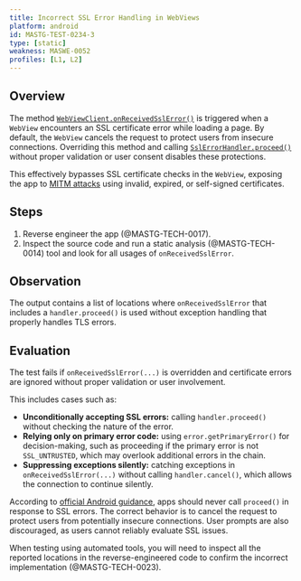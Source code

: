 ```yaml
---
title: Incorrect SSL Error Handling in WebViews
platform: android
id: MASTG-TEST-0234-3
type: [static]
weakness: MASWE-0052
profiles: [L1, L2]
---
```


## Overview

The method [`WebViewClient.onReceivedSslError()`](https://developer.android.com/reference/android/webkit/WebViewClient#onReceivedSslError%28android.webkit.WebView,%20android.webkit.SslErrorHandler,%20android.net.http.SslError%29) is triggered when a `WebView` encounters an SSL certificate error while loading a page. By default, the `WebView` cancels the request to protect users from insecure connections. Overriding this method and calling [`SslErrorHandler.proceed()`](https://developer.android.com/reference/android/webkit/SslErrorHandler#proceed%28%29) without proper validation or user consent disables these protections.

This effectively bypasses SSL certificate checks in the `WebView`, exposing the app to [MITM attacks](../../../Document/0x04f-Testing-Network-Communication.md#intercepting-network-traffic-through-mitm) using invalid, expired, or self-signed certificates.

## Steps

1. Reverse engineer the app (@MASTG-TECH-0017).
2. Inspect the source code and run a static analysis (@MASTG-TECH-0014) tool and look for all usages of `onReceivedSslError`.

## Observation

The output contains a list of locations where `onReceivedSslError` that includes a `handler.proceed()` is used without exception handling that properly handles TLS errors.

## Evaluation

The test fails if `onReceivedSslError(...)` is overridden and certificate errors are ignored without proper validation or user involvement.

This includes cases such as:

- **Unconditionally accepting SSL errors:** calling `handler.proceed()` without checking the nature of the error.
- **Relying only on primary error code:** using `error.getPrimaryError()` for decision-making, such as proceeding if the primary error is not `SSL_UNTRUSTED`, which may overlook additional errors in the chain.
- **Suppressing exceptions silently:** catching exceptions in `onReceivedSslError(...)` without calling `handler.cancel()`, which allows the connection to continue silently.

According to [official Android guidance](https://developer.android.com/reference/android/webkit/WebViewClient.html#onReceivedSslError(android.webkit.WebView,%20android.webkit.SslErrorHandler,%20android.net.http.SslError)), apps should never call `proceed()` in response to SSL errors. The correct behavior is to cancel the request to protect users from potentially insecure connections. User prompts are also discouraged, as users cannot reliably evaluate SSL issues.

When testing using automated tools, you will need to inspect all the reported locations in the reverse-engineered code to confirm the incorrect implementation (@MASTG-TECH-0023).
